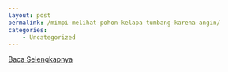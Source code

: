 ```yaml
---
layout: post
permalink: /mimpi-melihat-pohon-kelapa-tumbang-karena-angin/
categories:
    - Uncategorized
---
```


[Baca Selengkapnya](/05)